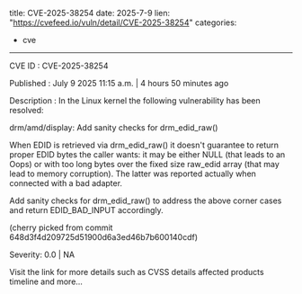  
title: CVE-2025-38254
date: 2025-7-9
lien: "https://cvefeed.io/vuln/detail/CVE-2025-38254"
categories:
  - cve
---

CVE ID : CVE-2025-38254

Published :  July 9
2025
11:15 a.m. | 4 hours
50 minutes ago

Description : In the Linux kernel
the following vulnerability has been resolved:

drm/amd/display: Add sanity checks for drm_edid_raw()

When EDID is retrieved via drm_edid_raw()
it doesn't guarantee to
return proper EDID bytes the caller wants: it may be either NULL (that
leads to an Oops) or with too long bytes over the fixed size raw_edid
array (that may lead to memory corruption).  The latter was reported
actually when connected with a bad adapter.

Add sanity checks for drm_edid_raw() to address the above corner
cases
and return EDID_BAD_INPUT accordingly.

(cherry picked from commit 648d3f4d209725d51900d6a3ed46b7b600140cdf)

Severity: 0.0 | NA

Visit the link for more details
such as CVSS details
affected products
timeline
and more...
